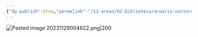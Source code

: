 ```yaml
---
{"dg-publish":true,"permalink":"/11-areas/02-biblioteca/acuario-nocturno/","noteIcon":""}
---
```


![Pasted image 20231129004622.png|200](/img/user/02%20Image/Pasted%20image%2020231129004622.png)
